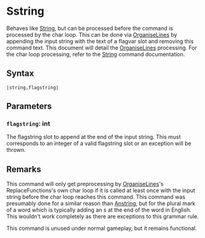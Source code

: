 # Sstring

Behaves like [String](String.md), but can be processed before the command is processed by the char loop. This can be done via [OrganiseLines](../../Notable%20Methods/OrganiseLines.md) by appending the input string with the text of a flagvar slot and removing this command text. This document will detail the [OrganiseLines](../../Notable%20Methods/OrganiseLines.md) processing. For the char loop processing, refer to the [String](String.md) command documentation.

## Syntax

````
|string,flagstring|
````

## Parameters

### `flagstring`:  int

The flagstring slot to append at the end of the input string. This must corresponds to an integer of a valid flagstring slot or an exception will be thrown.

## Remarks

This command will only get preprocessing by [OrganiseLines](../../Notable%20Methods/OrganiseLines.md)'s ReplaceFunctions's own char loop if it is called at least once with the input string before the char loop reaches this command. This command was presumably done for a similar reason than [Anstring](Anstring.md), but for the plural mark of a word which is typically adding an s at the end of the word in English. This wouldn't work completely as there are exceptions to this grammar rule.

This command is unused under normal gameplay, but it remains functional.
